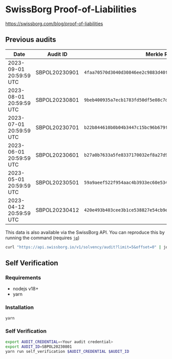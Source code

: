 # SwissBorg Proof-of-Liabilities

https://swissborg.com/blog/proof-of-liabilities

## Previous audits

| Date                    | Audit ID      | Merkle Root Hash                                                   |
| -                       | -             | -                                                                  |
| 2023-09-01 20:59:59 UTC | SBPOL20230901 | `4faa70570d3040d30846ee2c9883d40f829ae150de541db296efe72280112255` | 
| 2023-08-01 20:59:59 UTC | SBPOL20230801 | `9beb400935a7ecb1783fd50df5e08c7d6f29d7013d1dfe50302f7e4fdcf8c55d` |
| 2023-07-01 20:59:59 UTC | SBPOL20230701 | `b22b844610b0b04b3447c15bc96b679f6e45ae9e6df888922c0d155c8242447d` |
| 2023-06-01 20:59:59 UTC | SBPOL20230601 | `b27a0b7633a5fe8337170032ef8a27d9ffe975f6f9e5540ff53616362a26880d` |
| 2023-05-01 20:59:59 UTC | SBPOL20230501 | `59a9aeef522f954aac4b3933ec60e534f7e10d846fad5be7a8e36d952654d476` |
| 2023-04-12 20:59:59 UTC | SBPOL20230412 | `420e493b403cee3b1ce538827e54cb9e2a3f04af0f28b1cb1400de6027ed77c9` |

This data is also available via the SwissBorg API. You can reproduce this by running the command (requires [`jq`](https://jqlang.github.io/jq/))
```bash
curl "https://api.swissborg.io/v1/solvency/audit?limit=5&offset=0" | jq '.audits[] | [.time, .id, .commitment.digest]'
```

## Self Verification

### Requirements
* nodejs v18+
* yarn

### Installation

```bash
yarn
```

### Self Verification

```bash
export AUDIT_CREDENTIAL=<Your audit credential>
export AUDIT_ID=SBPOL20230801
yarn run self_verification $AUDIT_CREDENTIAL $AUDIT_ID
```
